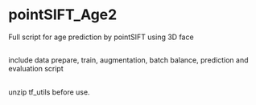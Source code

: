 # pointSIFT_Age2
Full script for age prediction by pointSIFT using 3D face

##
include data prepare, train, augmentation, batch balance, prediction and evaluation script

##
unzip tf_utils before use.
